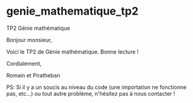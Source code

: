 # genie_mathematique_tp2

TP2 Génie mathématique

Bonjour monsieur,

Voici le TP2 de Génie mathématique. Bonne lecture !

Cordialement,

Romain et Piratheban

PS: Si il y a un soucis au niveau du code (une importation ne fonctionne pas, etc...) ou tout autre problème, n'hésitez pas à nous contacter !
